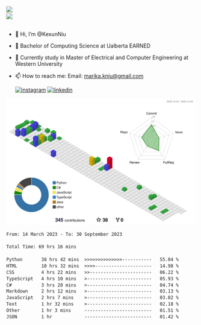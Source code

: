 <a href="https://github.com/anuraghazra/github-readme-stats">
  <img align="center" src="https://github-readme-stats.vercel.app/api?username=KexunNiu&show_icons=true" />
</a>
</br>
<a href="https://github.com/anuraghazra/github-readme-stats">
  <img align="center" src="https://github-readme-stats.vercel.app/api/top-langs/?username=KexunNiu" />
</a>

</br>
</br>

- 👋 Hi, I’m @KexunNiu
- 👀 Bachelor of Computing Science at Ualberta EARNED
- 🌱 Currently study in Master of Electrical and Computer Engineering at Western University
- 📫 How to reach me: Email: marika.kniu@gmail.com
  
  [![instagram](https://github.com/shikhar1020jais1/Git-Social/blob/master/Icons/Instagram1.png (Instagram))][1] [![linkedin](https://github.com/shikhar1020jais1/Git-Social/blob/master/Icons/LinkedIn1.png (LinkedIn))][2]

<!-- To Link your profile to the media buttons -->

[1]: https://www.instagram.com/barryn719_
[2]: https://www.linkedin.com/in/kexun-niu



![](./profile-3d-contrib/profile-gitblock.svg)

<!--START_SECTION:waka-->

```txt
From: 14 March 2023 - To: 30 September 2023

Total Time: 69 hrs 16 mins

Python       38 hrs 42 mins  >>>>>>>>>>>>>>-----------   55.04 %
HTML         10 hrs 32 mins  >>>>---------------------   14.98 %
CSS          4 hrs 22 mins   >>-----------------------   06.22 %
TypeScript   4 hrs 10 mins   >------------------------   05.93 %
C#           3 hrs 20 mins   >------------------------   04.74 %
Markdown     2 hrs 12 mins   >------------------------   03.13 %
JavaScript   2 hrs 7 mins    >------------------------   03.02 %
Text         1 hr 32 mins    >------------------------   02.18 %
Other        1 hr 3 mins     -------------------------   01.51 %
JSON         1 hr            -------------------------   01.42 %
```

<!--END_SECTION:waka-->

